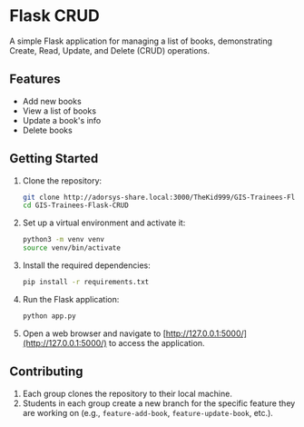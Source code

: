 # Flask CRUD

A simple Flask application for managing a list of books, demonstrating Create, Read, Update, and Delete (CRUD) operations.

## Features

- Add new books
- View a list of books
- Update a book's info
- Delete books


## Getting Started

1. Clone the repository:

   ```bash
   git clone http://adorsys-share.local:3000/TheKid999/GIS-Trainees-Flask-CRUD.git
   cd GIS-Trainees-Flask-CRUD
   ```

2. Set up a virtual environment and activate it:

   ```bash
   python3 -m venv venv
   source venv/bin/activate
   ```

3. Install the required dependencies:

   ```bash
   pip install -r requirements.txt
   ```

4. Run the Flask application:

   ```bash
   python app.py
   ```

5. Open a web browser and navigate to [http://127.0.0.1:5000/](http://127.0.0.1:5000/) to access the application.


## Contributing

1. Each group clones the repository to their local machine.
2. Students in each group create a new branch for the specific feature they are working on (e.g., `feature-add-book`, `feature-update-book`, etc.).
